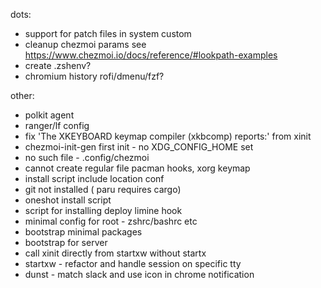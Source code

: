 dots:
 - support for patch files in system custom
 - cleanup chezmoi params see https://www.chezmoi.io/docs/reference/#lookpath-examples
 - create .zshenv?
 - chromium history rofi/dmenu/fzf?

other:
 - polkit agent
 - ranger/lf config
 - fix 'The XKEYBOARD keymap compiler (xkbcomp) reports:' from xinit
 - chezmoi-init-gen first init - no XDG_CONFIG_HOME set
 - no such file - .config/chezmoi
 - cannot create regular file pacman hooks, xorg keymap
 - install script include location conf
 - git not installed ( paru requires cargo)
 - oneshot install script
 - script for installing deploy limine hook
 - minimal config for root - zshrc/bashrc etc
 - bootstrap minimal packages
 - bootstrap for server
 - call xinit directly from startxw without startx
 - startxw - refactor and handle session on specific tty
 - dunst - match slack and use icon in chrome notification
